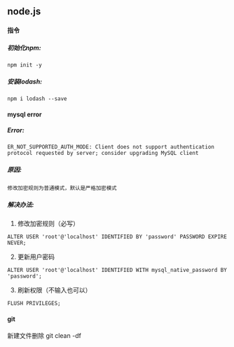 ## node.js

#### 指令
##### 初始化npm:
``` 
npm init -y
```

##### 安装lodash:
```
npm i lodash --save
```


#### mysql error
##### Error:
```
ER_NOT_SUPPORTED_AUTH_MODE: Client does not support authentication protocol requested by server; consider upgrading MySQL client
```

##### 原因:
```
修改加密规则为普通模式，默认是严格加密模式
```

##### 解决办法:

1. 修改加密规则（必写）
```
ALTER USER 'root'@'localhost' IDENTIFIED BY 'password' PASSWORD EXPIRE NEVER;
```

2. 更新用户密码
```
ALTER USER 'root'@'localhost' IDENTIFIED WITH mysql_native_password BY 'password';
```

3. 刷新权限（不输入也可以）
```
FLUSH PRIVILEGES;
```

#### git
新建文件删除
git clean -df